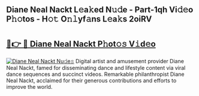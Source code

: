 ## Diane Neal Nackt L𝚎a𝚔ed N𝚞𝚍e - Part-1qh Vi𝚍𝚎o P𝚑𝚘tos - H𝚘𝚝 O𝚗𝚕yf𝚊ns L𝚎a𝚔s 2oiRV

# <h2><a href="http://kf3a07.oniu.top/?m=Diane+Neal+Nackt">🔗👉 🔴 Diane Neal Nackt P𝚑ot𝚘𝚜 V𝚒d𝚎o</a></h2>

[![Diane Neal Nackt Nu𝚍e𝚜](https://i.imgur.com/0qMVB7G.gif)](http://kf3a07.oniu.top/?m=Diane+Neal+Nackt)
Digital artist and amusement provider Diane Neal Nackt, famed for disseminating dance and lifestyle content via viral dance sequences and succinct videos. Remarkable philanthropist Diane Neal Nackt, acclaimed for their generous contributions and efforts to improve the world.  
